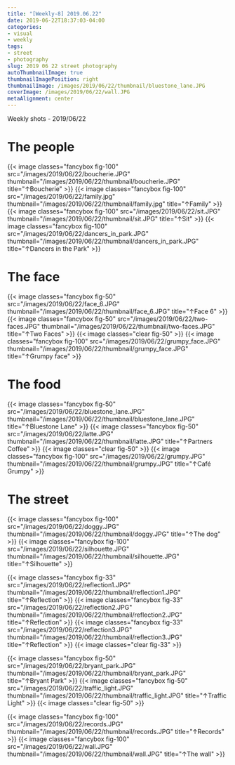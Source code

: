 ```yaml
---
title: "[Weekly-8] 2019.06.22"
date: 2019-06-22T18:37:03-04:00
categories:
- visual
- weekly
tags:
- street
- photography
slug: 2019 06 22 street photography
autoThumbnailImage: true
thumbnailImagePosition: right
thumbnailImage: /images/2019/06/22/thumbnail/bluestone_lane.JPG
coverImage: /images/2019/06/22/wall.JPG
metaAlignment: center
---
```


Weekly shots - 2019/06/22
<!--more-->
<!-- toc -->

# The people
{{< image classes="fancybox fig-100" src="/images/2019/06/22/boucherie.JPG" thumbnail="/images/2019/06/22/thumbnail/boucherie.JPG" title="↑Boucherie" >}}
{{< image classes="fancybox fig-100" src="/images/2019/06/22/family.jpg" thumbnail="/images/2019/06/22/thumbnail/family.jpg" title="↑Family" >}}
{{< image classes="fancybox fig-100" src="/images/2019/06/22/sit.JPG" thumbnail="/images/2019/06/22/thumbnail/sit.JPG" title="↑Sit" >}}
{{< image classes="fancybox fig-100" src="/images/2019/06/22/dancers_in_park.JPG" thumbnail="/images/2019/06/22/thumbnail/dancers_in_park.JPG" title="↑Dancers in the Park" >}}

# The face
{{< image classes="fancybox fig-50" src="/images/2019/06/22/face_6.JPG" thumbnail="/images/2019/06/22/thumbnail/face_6.JPG" title="↑Face 6" >}}
{{< image classes="fancybox fig-50" src="/images/2019/06/22/two-faces.JPG" thumbnail="/images/2019/06/22/thumbnail/two-faces.JPG" title="↑Two Faces" >}}
{{< image classes="clear fig-50" >}}
{{< image classes="fancybox fig-100" src="/images/2019/06/22/grumpy_face.JPG" thumbnail="/images/2019/06/22/thumbnail/grumpy_face.JPG" title="↑Grumpy face" >}}

# The food
{{< image classes="fancybox fig-50" src="/images/2019/06/22/bluestone_lane.JPG" thumbnail="/images/2019/06/22/thumbnail/bluestone_lane.JPG" title="↑Bluestone Lane" >}}
{{< image classes="fancybox fig-50" src="/images/2019/06/22/latte.JPG" thumbnail="/images/2019/06/22/thumbnail/latte.JPG" title="↑Partners Coffee" >}}
{{< image classes="clear fig-50" >}}
{{< image classes="fancybox fig-100" src="/images/2019/06/22/grumpy.JPG" thumbnail="/images/2019/06/22/thumbnail/grumpy.JPG" title="↑Café Grumpy" >}}

# The street
{{< image classes="fancybox fig-100" src="/images/2019/06/22/doggy.JPG" thumbnail="/images/2019/06/22/thumbnail/doggy.JPG" title="↑The dog" >}}
{{< image classes="fancybox fig-100" src="/images/2019/06/22/silhouette.JPG" thumbnail="/images/2019/06/22/thumbnail/silhouette.JPG" title="↑Silhouette" >}}

{{< image classes="fancybox fig-33" src="/images/2019/06/22/reflection1.JPG" thumbnail="/images/2019/06/22/thumbnail/reflection1.JPG" title="↑Reflection" >}}
{{< image classes="fancybox fig-33" src="/images/2019/06/22/reflection2.JPG" thumbnail="/images/2019/06/22/thumbnail/reflection2.JPG" title="↑Reflection" >}}
{{< image classes="fancybox fig-33" src="/images/2019/06/22/reflection3.JPG" thumbnail="/images/2019/06/22/thumbnail/reflection3.JPG" title="↑Reflection" >}}
{{< image classes="clear fig-33" >}}

{{< image classes="fancybox fig-50" src="/images/2019/06/22/bryant_park.JPG" thumbnail="/images/2019/06/22/thumbnail/bryant_park.JPG" title="↑Bryant Park" >}}
{{< image classes="fancybox fig-50" src="/images/2019/06/22/traffic_light.JPG" thumbnail="/images/2019/06/22/thumbnail/traffic_light.JPG" title="↑Traffic Light" >}}
{{< image classes="clear fig-50" >}}

{{< image classes="fancybox fig-100" src="/images/2019/06/22/records.JPG" thumbnail="/images/2019/06/22/thumbnail/records.JPG" title="↑Records" >}}
{{< image classes="fancybox fig-100" src="/images/2019/06/22/wall.JPG" thumbnail="/images/2019/06/22/thumbnail/wall.JPG" title="↑The wall" >}}